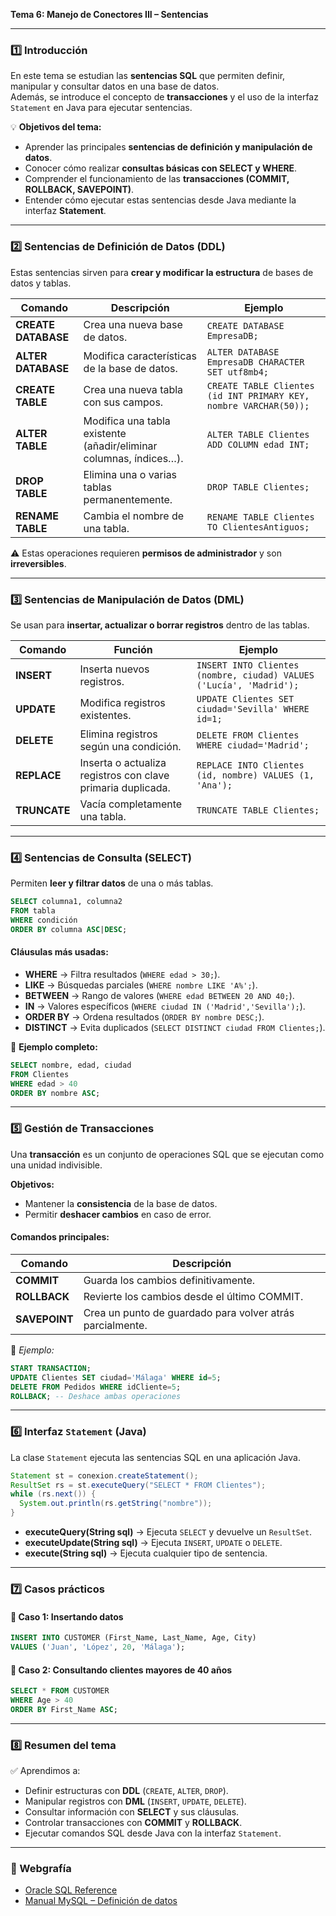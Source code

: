 **Tema 6: Manejo de Conectores III – Sentencias**

---

### 1️⃣ Introducción
En este tema se estudian las **sentencias SQL** que permiten definir, manipular y consultar datos en una base de datos.  
Además, se introduce el concepto de **transacciones** y el uso de la interfaz `Statement` en Java para ejecutar sentencias.

💡 **Objetivos del tema:**
- Aprender las principales **sentencias de definición y manipulación de datos**.  
- Conocer cómo realizar **consultas básicas con SELECT y WHERE**.  
- Comprender el funcionamiento de las **transacciones (COMMIT, ROLLBACK, SAVEPOINT)**.  
- Entender cómo ejecutar estas sentencias desde Java mediante la interfaz **Statement**.

---

### 2️⃣ Sentencias de Definición de Datos (DDL)

Estas sentencias sirven para **crear y modificar la estructura** de bases de datos y tablas.

| Comando | Descripción | Ejemplo |
|----------|--------------|----------|
| **CREATE DATABASE** | Crea una nueva base de datos. | `CREATE DATABASE EmpresaDB;` |
| **ALTER DATABASE** | Modifica características de la base de datos. | `ALTER DATABASE EmpresaDB CHARACTER SET utf8mb4;` |
| **CREATE TABLE** | Crea una nueva tabla con sus campos. | `CREATE TABLE Clientes (id INT PRIMARY KEY, nombre VARCHAR(50));` |
| **ALTER TABLE** | Modifica una tabla existente (añadir/eliminar columnas, índices…). | `ALTER TABLE Clientes ADD COLUMN edad INT;` |
| **DROP TABLE** | Elimina una o varias tablas permanentemente. | `DROP TABLE Clientes;` |
| **RENAME TABLE** | Cambia el nombre de una tabla. | `RENAME TABLE Clientes TO ClientesAntiguos;` |

⚠️ Estas operaciones requieren **permisos de administrador** y son **irreversibles**.

---

### 3️⃣ Sentencias de Manipulación de Datos (DML)

Se usan para **insertar, actualizar o borrar registros** dentro de las tablas.

| Comando | Función | Ejemplo |
|----------|----------|----------|
| **INSERT** | Inserta nuevos registros. | `INSERT INTO Clientes (nombre, ciudad) VALUES ('Lucía', 'Madrid');` |
| **UPDATE** | Modifica registros existentes. | `UPDATE Clientes SET ciudad='Sevilla' WHERE id=1;` |
| **DELETE** | Elimina registros según una condición. | `DELETE FROM Clientes WHERE ciudad='Madrid';` |
| **REPLACE** | Inserta o actualiza registros con clave primaria duplicada. | `REPLACE INTO Clientes (id, nombre) VALUES (1, 'Ana');` |
| **TRUNCATE** | Vacía completamente una tabla. | `TRUNCATE TABLE Clientes;` |

---

### 4️⃣ Sentencias de Consulta (SELECT)

Permiten **leer y filtrar datos** de una o más tablas.

```sql
SELECT columna1, columna2
FROM tabla
WHERE condición
ORDER BY columna ASC|DESC;
```

#### Cláusulas más usadas:
- **WHERE** → Filtra resultados (`WHERE edad > 30;`).  
- **LIKE** → Búsquedas parciales (`WHERE nombre LIKE 'A%';`).  
- **BETWEEN** → Rango de valores (`WHERE edad BETWEEN 20 AND 40;`).  
- **IN** → Valores específicos (`WHERE ciudad IN ('Madrid','Sevilla');`).  
- **ORDER BY** → Ordena resultados (`ORDER BY nombre DESC;`).  
- **DISTINCT** → Evita duplicados (`SELECT DISTINCT ciudad FROM Clientes;`).

📘 **Ejemplo completo:**
```sql
SELECT nombre, edad, ciudad
FROM Clientes
WHERE edad > 40
ORDER BY nombre ASC;
```

---

### 5️⃣ Gestión de Transacciones

Una **transacción** es un conjunto de operaciones SQL que se ejecutan como una unidad indivisible.

**Objetivos:**
- Mantener la **consistencia** de la base de datos.  
- Permitir **deshacer cambios** en caso de error.  

#### Comandos principales:
| Comando | Descripción |
|----------|-------------|
| **COMMIT** | Guarda los cambios definitivamente. |
| **ROLLBACK** | Revierte los cambios desde el último COMMIT. |
| **SAVEPOINT** | Crea un punto de guardado para volver atrás parcialmente. |

🧩 *Ejemplo:*
```sql
START TRANSACTION;
UPDATE Clientes SET ciudad='Málaga' WHERE id=5;
DELETE FROM Pedidos WHERE idCliente=5;
ROLLBACK; -- Deshace ambas operaciones
```

---

### 6️⃣ Interfaz `Statement` (Java)

La clase `Statement` ejecuta las sentencias SQL en una aplicación Java.

```java
Statement st = conexion.createStatement();
ResultSet rs = st.executeQuery("SELECT * FROM Clientes");
while (rs.next()) {
  System.out.println(rs.getString("nombre"));
}
```

- **executeQuery(String sql)** → Ejecuta `SELECT` y devuelve un `ResultSet`.  
- **executeUpdate(String sql)** → Ejecuta `INSERT`, `UPDATE` o `DELETE`.  
- **execute(String sql)** → Ejecuta cualquier tipo de sentencia.

---

### 7️⃣ Casos prácticos

#### 🧩 Caso 1: Insertando datos
```sql
INSERT INTO CUSTOMER (First_Name, Last_Name, Age, City)
VALUES ('Juan', 'López', 20, 'Málaga');
```

#### 🧩 Caso 2: Consultando clientes mayores de 40 años
```sql
SELECT * FROM CUSTOMER
WHERE Age > 40
ORDER BY First_Name ASC;
```

---

### 8️⃣ Resumen del tema

✅ Aprendimos a:
- Definir estructuras con **DDL** (`CREATE`, `ALTER`, `DROP`).  
- Manipular registros con **DML** (`INSERT`, `UPDATE`, `DELETE`).  
- Consultar información con **SELECT** y sus cláusulas.  
- Controlar transacciones con **COMMIT** y **ROLLBACK**.  
- Ejecutar comandos SQL desde Java con la interfaz `Statement`.

---

### 🔗 Webgrafía
- [Oracle SQL Reference](https://docs.oracle.com/cd/E11882_01/server.112/e41084/toc.htm)  
- [Manual MySQL – Definición de datos](https://manuales.guebs.com/mysql-5.0/sql-syntax.html#data-definition)



